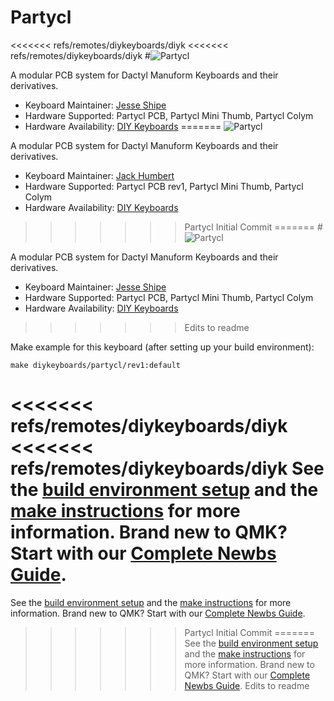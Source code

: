 # Partycl

<<<<<<< refs/remotes/diykeyboards/diyk
<<<<<<< refs/remotes/diykeyboards/diyk
#![Partycl](https://i.imgur.com/q2M3uEU.jpg)

A modular PCB system for Dactyl Manuform Keyboards and their derivatives.

* Keyboard Maintainer: [Jesse Shipe](https://github.com/diykeyboards)
* Hardware Supported: Partycl PCB, Partycl Mini Thumb, Partycl Colym
* Hardware Availability: [DIY Keyboards](https://diykeyboards.com)
=======
![Partycl](https://i.imgur.com/q2M3uEU.jpg)

A modular PCB system for Dactyl Manuform Keyboards and their derivatives.

* Keyboard Maintainer: [Jack Humbert](https://github.com/jackhumbert)
* Hardware Supported: Partycl PCB rev1, Partycl Mini Thumb, Partycl Colym
* Hardware Availability: [DIY Keyboards](https://diykeyboards.com.com)
>>>>>>> Partycl Initial Commit
=======
#![Partycl](https://i.imgur.com/q2M3uEU.jpg)

A modular PCB system for Dactyl Manuform Keyboards and their derivatives.

* Keyboard Maintainer: [Jesse Shipe](https://github.com/diykeyboards)
* Hardware Supported: Partycl PCB, Partycl Mini Thumb, Partycl Colym
* Hardware Availability: [DIY Keyboards](https://diykeyboards.com)
>>>>>>> Edits to readme

Make example for this keyboard (after setting up your build environment):

    make diykeyboards/partycl/rev1:default

<<<<<<< refs/remotes/diykeyboards/diyk
<<<<<<< refs/remotes/diykeyboards/diyk
See the [build environment setup](https://docs.qmk.fm/#/getting_started_build_tools) and the [make instructions](https://docs.qmk.fm/#/getting_started_make_guide) for more information. Brand new to QMK? Start with our [Complete Newbs Guide](https://docs.qmk.fm/#/newbs).
=======
See the [build environment setup](https://docs.qmk.fm/#/getting_started_build_tools) and the [make instructions](https://docs.qmk.fm/#/getting_started_make_guide) for more information. Brand new to QMK? Start with our [Complete Newbs Guide](https://docs.qmk.fm/#/newbs).
>>>>>>> Partycl Initial Commit
=======
See the [build environment setup](https://docs.qmk.fm/#/getting_started_build_tools) and the [make instructions](https://docs.qmk.fm/#/getting_started_make_guide) for more information. Brand new to QMK? Start with our [Complete Newbs Guide](https://docs.qmk.fm/#/newbs).
>>>>>>> Edits to readme
